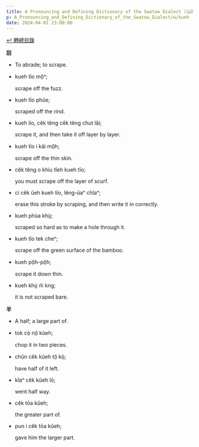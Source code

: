 ```yaml
---
title: A Pronouncing and Defining Dictionary of the Swatow Dialect (汕頭方言音義字典) / kueh
p: A_Pronouncing_and_Defining_Dictionary_of_the_Swatow_Dialect/w/kueh
date: 2024-04-01 23:00:00
---
```


[↩️ 轉總目錄](/A_Pronouncing_and_Defining_Dictionary_of_the_Swatow_Dialect)


**刮**
- To abrade; to scrape.

- kueh tīo mô̤ⁿ;

  scrape off the fuzz.

- kueh tīo phûe;

  scraped off the rind.

- kueh lío, cêk têng cêk têng chut lâi;

  scrape it, and then take it off layer by layer.

- kueh tīo i kâi mô̤h;

  scrape off the thin skin.

- cêk têng o khíu tîeh kueh tīo;

  you must scrape off the layer of scurf.

- cí cêk ûeh kueh tīo, lêng-ūaⁿ chîaⁿ;

  erase this stroke by scraping, and then write it in correctly.

- kueh phùa khṳ̀;

  scraped so hard as to make a hole through it.

- kueh tīo tek cheⁿ;

  scrape off the green surface of the bamboo.

- kueh pô̤h-pô̤h;

  scrape it down thin.

- kueh khṳ̀ m̄ kng;

  it is not scraped bare.

**半**
- A half; a large part of.

- tok cò̤ nŏ̤ kûeh;

  chop it in two pieces.

- chûn cêk kûeh tŏ̤ kò̤;

  have half of it left.

- kîaⁿ cêk kûeh lō;

  went half way.

- cêk tōa kûeh;

  the greater part of.

- pun i cêk tōa kûeh;

  gave him the larger part.